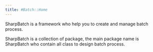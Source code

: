 ```yaml
---
title: #Batch::Home
---
```

SharpBatch is a framework who help you to create and manage batch process.

SharpBatch is a collection of package, the main package name is SharpBatch who contain all class to design batch process.
